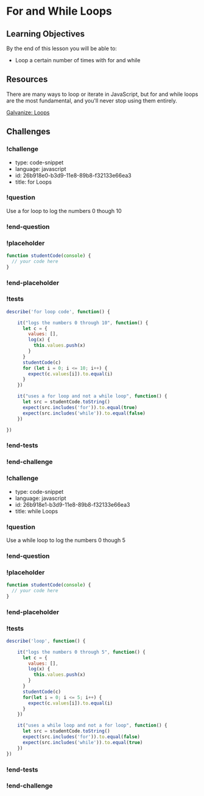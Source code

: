 # For and While Loops

## Learning Objectives

By the end of this lesson you will be able to:

* Loop a certain number of times with for and while

## Resources

There are many ways to loop or iterate in JavaScript, but for and while loops
are the most fundamental, and you'll never stop using them entirely.

[Galvanize: Loops](https://github.com/gSchool/javascript-curriculum/blob/master/10_Syntax/02_Control_Flow.md#user-content-loops)

## Challenges
<!-- Question -->
### !challenge

* type: code-snippet
* language: javascript
* id: 26b918e0-b3d9-11e8-89b8-f32133e66ea3
* title: for Loops

### !question

Use a for loop to log the numbers 0 though 10

### !end-question

### !placeholder

```js
function studentCode(console) {
  // your code here
}
```

### !end-placeholder

### !tests

```js
describe('for loop code', function() {

    it("logs the numbers 0 through 10", function() {
      let c = {
        values: [],
        log(x) {
          this.values.push(x)
        }
      }
      studentCode(c)
      for (let i = 0; i <= 10; i++) {
        expect(c.values[i]).to.equal(i)
      }
    })

    it("uses a for loop and not a while loop", function() {
      let src = studentCode.toString()
      expect(src.includes('for')).to.equal(true)
      expect(src.includes('while')).to.equal(false)
    })

})
```
### !end-tests

### !end-challenge
<!-- Question -->
### !challenge

* type: code-snippet
* language: javascript
* id: 26b918e1-b3d9-11e8-89b8-f32133e66ea3
* title: while Loops

### !question

Use a while loop to log the numbers 0 though 5

### !end-question

### !placeholder

```js
function studentCode(console) {
  // your code here
}
```

### !end-placeholder

### !tests

```js
describe('loop', function() {

    it("logs the numbers 0 through 5", function() {
      let c = {
        values: [],
        log(x) {
          this.values.push(x)
        }
      }
      studentCode(c)
      for(let i = 0; i <= 5; i++) {
        expect(c.values[i]).to.equal(i)
      }    
    })

    it("uses a while loop and not a for loop", function() {
      let src = studentCode.toString()
      expect(src.includes('for')).to.equal(false)
      expect(src.includes('while')).to.equal(true)
    })
})
```
### !end-tests

### !end-challenge
